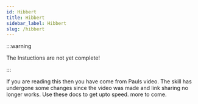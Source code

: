 ```yaml
---
id: Hibbert
title: Hibbert
sidebar_label: Hibbert
slug: /hibbert
---
```




:::warning

The Instuctions are not yet complete!

:::

If you are reading this then you have come from Pauls video. The skill has undergone some changes since the video was made and link sharing no longer works. Use these docs to get upto speed. more to come.
